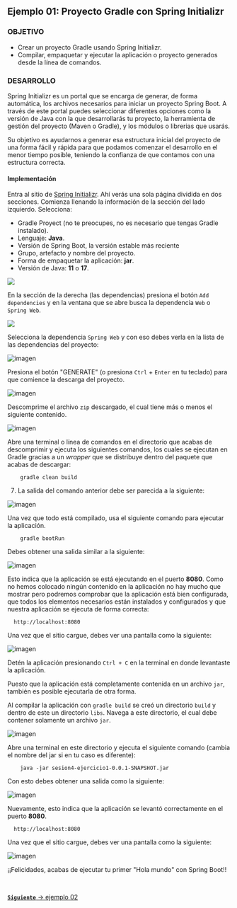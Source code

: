 ## Ejemplo 01: Proyecto Gradle con Spring Initializr

### OBJETIVO

- Crear un proyecto Gradle usando Spring Initializr.
- Compilar, empaquetar y ejecutar la aplicación o proyecto generados desde la línea de comandos.

### DESARROLLO

Spring Initializr es un portal que se encarga de generar, de forma automática, los archivos necesarios para iniciar un proyecto Spring Boot. A través de este portal puedes seleccionar diferentes opciones como la versión de Java con la que desarrollarás tu proyecto, la herramienta de gestión del proyecto (Maven o Gradle), y los módulos o librerias que usarás.

Su objetivo es ayudarnos a generar esa estructura inicial del proyecto de una forma fácil y rápida para que podamos comenzar el desarrollo en el menor tiempo posible, teniendo la confianza de que contamos con una estructura correcta.


#### Implementación

Entra al sitio de [Spring Initializr](https://start.spring.io/). Ahí verás una sola página dividida en dos secciones. Comienza llenando la información de la sección del lado izquierdo. Selecciona:
  - Gradle Proyect (no te preocupes, no es necesario que tengas Gradle instalado).
  - Lenguaje: **Java**.
  - Versión de Spring Boot, la versión estable más reciente
  - Grupo, artefacto y nombre del proyecto.
  - Forma de empaquetar la aplicación: **jar**.
  - Versión de Java: **11** o **17**.

![](img/img_01.png)

En la sección de la derecha (las dependencias) presiona el botón `Add dependencies` y en la ventana que se abre busca la dependencia `Web` o `Spring Web`.

![](img/img_02.png)

Selecciona la dependencia `Spring Web` y con eso debes verla en la lista de las dependencias del proyecto:

![imagen](img/img_03.png)

Presiona el botón "GENERATE" (o presiona `Ctrl` + `Enter` en tu teclado) para que comience la descarga del proyecto.

![imagen](img/img_04.png)

Descomprime el archivo `zip` descargado, el cual tiene más o menos el siguiente contenido.

![imagen](img/img_05.png)

Abre una terminal o línea de comandos en el directorio que acabas de descomprimir y ejecuta los siguientes comandos, los cuales se ejecutan en Gradle gracias a un *wrapper* que se distribuye dentro del paquete que acabas de descargar:

        gradle clean build
      
7. La salida del comando anterior debe ser parecida a la siguiente:

![imagen](img/img_06.png)

Una vez que todo está compilado, usa el siguiente comando para ejecutar la aplicación. 

        gradle bootRun
        
Debes obtener una salida similar a la siguiente:

![imagen](img/img_07.png)

Esto indica que la aplicación se está ejecutando en el puerto **8080**. Como no hemos colocado ningún contenido en la aplicación no hay mucho que mostrar pero podremos comprobar que la aplicación está bien configurada, que todos los elementos necesarios están instalados y configurados y que nuestra aplicación se ejecuta de forma correcta:

      http://localhost:8080
      
Una vez que el sitio cargue, debes ver una pantalla como la siguiente:

![imagen](img/img_08.png)

Detén la aplicación presionando `Ctrl + C` en la terminal en donde levantaste la aplicación.

Puesto que la aplicación está completamente contenida en un archivo `jar`, también es posible ejecutarla de otra forma.

Al compilar la aplicación con `gradle build` se creó un directorio `build` y dentro de este un directorio `libs`. Navega a este directorio, el cual debe contener solamente un archivo `jar`.

![imagen](img/img_09.png)

Abre una terminal en este directorio y ejecuta el siguiente comando (cambia el nombre del jar si en tu caso es diferente):

        java -jar sesion4-ejercicio1-0.0.1-SNAPSHOT.jar
        
Con esto debes obtener una salida como la siguiente:

![imagen](img/img_10.png)

Nuevamente, esto indica que la aplicación se levantó correctamente en el puerto **8080**.

      http://localhost:8080
      
Una vez que el sitio cargue, debes ver una pantalla como la siguiente:

![imagen](img/img_09.png)

¡¡Felicidades, acabas de ejecutar tu primer "Hola mundo" con Spring Boot!!


<br>

[**`Siguiente`** -> ejemplo 02](../Ejemplo-02/)